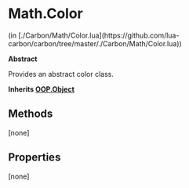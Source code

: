 <link href="../../style.css" rel="stylesheet" type="text/css"/>
<h1 class="class-title">Math.Color</h1>
<span class="file-link">(in [./Carbon/Math/Color.lua](https://github.com/lua-carbon/carbon/tree/master/./Carbon/Math/Color.lua))</span><br/>

**Abstract**

Provides an abstract color class.

**Inherits <a href="Classes/OOP.Object">OOP.Object</a>**

## Methods
[none]

## Properties
[none]
